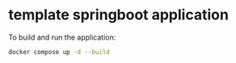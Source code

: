 # template springboot application

To build and run the application:

```bash
docker compose up -d --build
```

